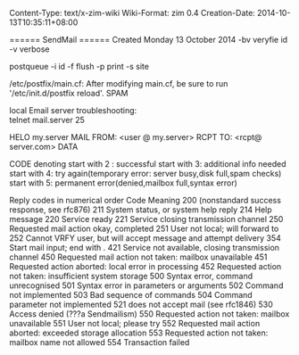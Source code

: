 Content-Type: text/x-zim-wiki
Wiki-Format: zim 0.4
Creation-Date: 2014-10-13T10:35:11+08:00

====== SendMail ======
Created Monday 13 October 2014
-bv veryfie id
-v verbose

postqueue
	-i id
	-f flush
	-p print
	-s site


/etc/postfix/main.cf:
After modifying main.cf, be sure to run '/etc/init.d/postfix reload'.
SPAM

local Email server troubleshooting:     
telnet mail.server 25

HELO my.server
MAIL FROM:  <user @ my.server>
RCPT TO:  <rcpt@ server.com>
DATA

CODE denoting
start with 2 : successful
start with 3: additional info needed
start with 4: try again(temporary error: server busy,disk full,spam checks) 
start with 5: permanent error(denied,mailbox full,syntax error)

Reply codes in numerical order
Code	Meaning
200	(nonstandard success response, see rfc876)
211	System status, or system help reply
214	Help message
220	<domain> Service ready
221	<domain> Service closing transmission channel
250	Requested mail action okay, completed
251	User not local; will forward to <forward-path>
252	Cannot VRFY user, but will accept message and attempt delivery
354	Start mail input; end with <CRLF>.<CRLF>
421	<domain> Service not available, closing transmission channel
450	Requested mail action not taken: mailbox unavailable
451	Requested action aborted: local error in processing
452	Requested action not taken: insufficient system storage
500	Syntax error, command unrecognised
501	Syntax error in parameters or arguments
502	Command not implemented
503	Bad sequence of commands
504	Command parameter not implemented
521	<domain> does not accept mail (see rfc1846)
530	Access denied (???a Sendmailism)
550	Requested action not taken: mailbox unavailable
551	User not local; please try <forward-path>
552	Requested mail action aborted: exceeded storage allocation
553	Requested action not taken: mailbox name not allowed
554	Transaction failed
